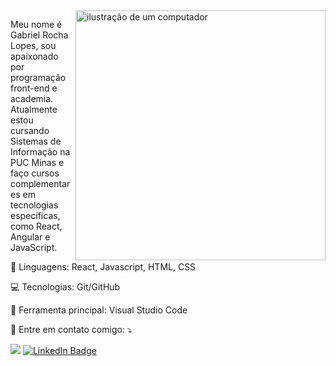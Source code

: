 <img src="https://raw.githubusercontent.com/MicaelliMedeiros/micaellimedeiros/master/image/computer-illustration.png" alt="ilustração de um computador" min-width="400px" max-width="400px" width="400px" align="right">

<p align="left"> 
  Meu nome é Gabriel Rocha Lopes, sou apaixonado por programação front-end e academia.<br> Atualmente estou cursando Sistemas de Informação na PUC Minas e faço cursos complementares em tecnologias específicas, como React, Angular e JavaScript.
</p>

<p align="left">
  🦄 Linguagens: React, Javascript, HTML, CSS
</p>

<p align="left">
  💻 Tecnologias: Git/GitHub
</p>

<p align="left">
  💼 Ferramenta principal: Visual Studio Code
</p>

<p align="left">
  📨 Entre em contato comigo: ⤵️
</p>

<p align="left">
  <a href="#">
    <img src="https://img.shields.io/badge/rochagabriel125@gmail.com-D14836?style=flat-square&logo=gmail&logoColor=white"></a>
  <a href="https://www.linkedin.com/in/gabrielrhl/">
    <img src="https://img.shields.io/badge/LinkedIn-0077B5?style=flat-square&logo=linkedin&logoColor=white" alt="LinkedIn Badge"></a>
</p>
